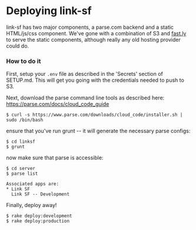 # Deploying link-sf

link-sf has two major components, a parse.com backend and a static HTML/js/css component.
We've gone with a combination of S3 and [fast.ly](www.fastly.com) to serve the static components, 
although really any old hosting provider could do. 


### How to do it

First, setup your `.env` file as described in the 'Secrets' section of SETUP.md.  This will get you 
going with the credentials needed to push to S3.

Next, download the parse command line tools as described here: https://parse.com/docs/cloud_code_guide

```
$ curl -s https://www.parse.com/downloads/cloud_code/installer.sh | sudo /bin/bash
```

ensure that you've run grunt -- it will generate the necessary parse configs:

```
$ cd linksf
$ grunt
```

now make sure that parse is accessible:

```
$ cd server
$ parse list

Associated apps are:
* Link SF
  Link SF -- Development

```

Finally, deploy away!

```
$ rake deploy:development
$ rake deploy:production
```


